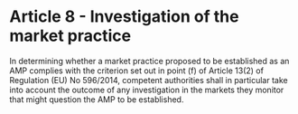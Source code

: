 # Article 8 - Investigation of the market practice


In determining whether a market practice proposed to be established as an AMP complies with the criterion set out in point (f) of Article 13(2) of Regulation (EU) No 596/2014, competent authorities shall in particular take into account the outcome of any investigation in the markets they monitor that might question the AMP to be established.
